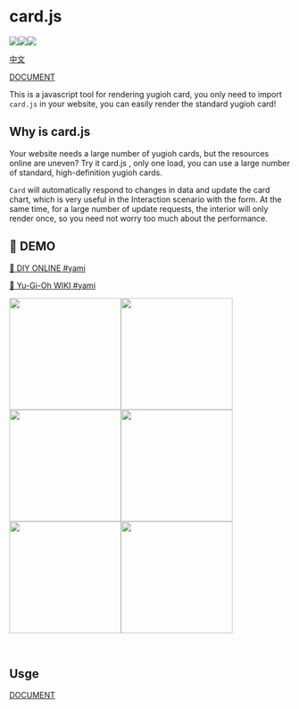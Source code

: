 # card.js

<img src="https://img.shields.io/npm/v/ygo-card"/><img src="https://img.shields.io/npm/l/ygo-card"/><img src="https://img.shields.io/badge/yami-%40qq.com-lightgrey"/>

<a href="README_CN.md">中文</a>

<a href="http://blog.yami.love/2020/12/16/cardjs/">DOCUMENT</a>

This is a javascript tool for rendering yugioh card, you only need to import `card.js` in your website, you can easily render the standard yugioh card!

## Why is card.js

Your website needs a large number of yugioh cards, but the resources online are uneven? Try it card.js , only one load, you can use a large number of standard, high-definition yugioh cards.

`Card` will automatically respond to changes in data and update the card chart, which is very useful in the Interaction scenario with the form. At the same time, for a large number of update requests, the interior will only render once, so you need not worry too much about the performance.
<br/>

## 🎈 DEMO

[🔗 DIY ONLINE  #yami](https://ymssx.github.io/ygo/)

[🔗 Yu-Gi-Oh WIKI #yami](http://ocg.wiki/#59438930)

<a href="http://ocg.wiki/#59438930" target="blank"><img src="https://github.com/ymssx/yugioh-card/blob/master/demo/幽鬼兔.jpg" height="200" /></a><a href="http://ocg.wiki/#62015408" target="blank"><img src="https://github.com/ymssx/yugioh-card/blob/master/demo/浮幽櫻.jpg" height="200" /></a><a href="http://ocg.wiki/#14558127" target="blank"><img src="https://github.com/ymssx/yugioh-card/blob/master/demo/灰流麗.jpg" height="200" /></a><a href="http://ocg.wiki/#73642296" target="blank"><img src="https://github.com/ymssx/yugioh-card/blob/master/demo/屋敷童.jpg" height="200" /></a><a href="http://ocg.wiki/#60643553" target="blank"><img src="https://github.com/ymssx/yugioh-card/blob/master/demo/儚無水木.jpg" height="200" /></a><a href="http://ocg.wiki/#52038441" target="blank"><img src="https://github.com/ymssx/yugioh-card/blob/master/demo/朔夜時雨.jpg" height="200" /></a>

<br/>

## Usge

<a href="http://blog.yami.love/2020/12/16/cardjs/">DOCUMENT</a>